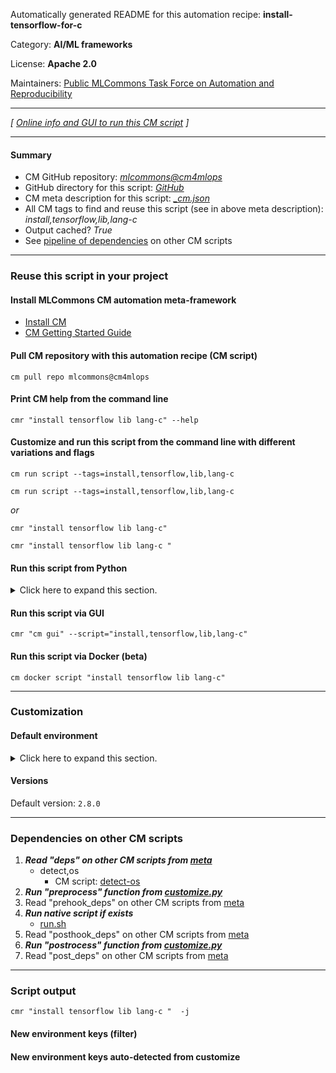Automatically generated README for this automation recipe: **install-tensorflow-for-c**

Category: **AI/ML frameworks**

License: **Apache 2.0**

Maintainers: [Public MLCommons Task Force on Automation and Reproducibility](https://github.com/mlcommons/ck/blob/master/docs/taskforce.md)

---
*[ [Online info and GUI to run this CM script](https://access.cknowledge.org/playground/?action=scripts&name=install-tensorflow-for-c,d73783d8302547d7) ]*

---
#### Summary

* CM GitHub repository: *[mlcommons@cm4mlops](https://github.com/mlcommons/cm4mlops/tree/dev)*
* GitHub directory for this script: *[GitHub](https://github.com/mlcommons/cm4mlops/tree/dev/script/install-tensorflow-for-c)*
* CM meta description for this script: *[_cm.json](_cm.json)*
* All CM tags to find and reuse this script (see in above meta description): *install,tensorflow,lib,lang-c*
* Output cached? *True*
* See [pipeline of dependencies](#dependencies-on-other-cm-scripts) on other CM scripts


---
### Reuse this script in your project

#### Install MLCommons CM automation meta-framework

* [Install CM](https://access.cknowledge.org/playground/?action=install)
* [CM Getting Started Guide](https://github.com/mlcommons/ck/blob/master/docs/getting-started.md)

#### Pull CM repository with this automation recipe (CM script)

```cm pull repo mlcommons@cm4mlops```

#### Print CM help from the command line

````cmr "install tensorflow lib lang-c" --help````

#### Customize and run this script from the command line with different variations and flags

`cm run script --tags=install,tensorflow,lib,lang-c`

`cm run script --tags=install,tensorflow,lib,lang-c `

*or*

`cmr "install tensorflow lib lang-c"`

`cmr "install tensorflow lib lang-c " `


#### Run this script from Python

<details>
<summary>Click here to expand this section.</summary>

```python

import cmind

r = cmind.access({'action':'run'
                  'automation':'script',
                  'tags':'install,tensorflow,lib,lang-c'
                  'out':'con',
                  ...
                  (other input keys for this script)
                  ...
                 })

if r['return']>0:
    print (r['error'])

```

</details>


#### Run this script via GUI

```cmr "cm gui" --script="install,tensorflow,lib,lang-c"```

#### Run this script via Docker (beta)

`cm docker script "install tensorflow lib lang-c" `

___
### Customization

#### Default environment

<details>
<summary>Click here to expand this section.</summary>

These keys can be updated via `--env.KEY=VALUE` or `env` dictionary in `@input.json` or using script flags.


</details>

#### Versions
Default version: `2.8.0`

___
### Dependencies on other CM scripts


  1. ***Read "deps" on other CM scripts from [meta](https://github.com/mlcommons/cm4mlops/tree/dev/script/install-tensorflow-for-c/_cm.json)***
     * detect,os
       - CM script: [detect-os](https://github.com/mlcommons/cm4mlops/tree/master/script/detect-os)
  1. ***Run "preprocess" function from [customize.py](https://github.com/mlcommons/cm4mlops/tree/dev/script/install-tensorflow-for-c/customize.py)***
  1. Read "prehook_deps" on other CM scripts from [meta](https://github.com/mlcommons/cm4mlops/tree/dev/script/install-tensorflow-for-c/_cm.json)
  1. ***Run native script if exists***
     * [run.sh](https://github.com/mlcommons/cm4mlops/tree/dev/script/install-tensorflow-for-c/run.sh)
  1. Read "posthook_deps" on other CM scripts from [meta](https://github.com/mlcommons/cm4mlops/tree/dev/script/install-tensorflow-for-c/_cm.json)
  1. ***Run "postrocess" function from [customize.py](https://github.com/mlcommons/cm4mlops/tree/dev/script/install-tensorflow-for-c/customize.py)***
  1. Read "post_deps" on other CM scripts from [meta](https://github.com/mlcommons/cm4mlops/tree/dev/script/install-tensorflow-for-c/_cm.json)

___
### Script output
`cmr "install tensorflow lib lang-c "  -j`
#### New environment keys (filter)

#### New environment keys auto-detected from customize
